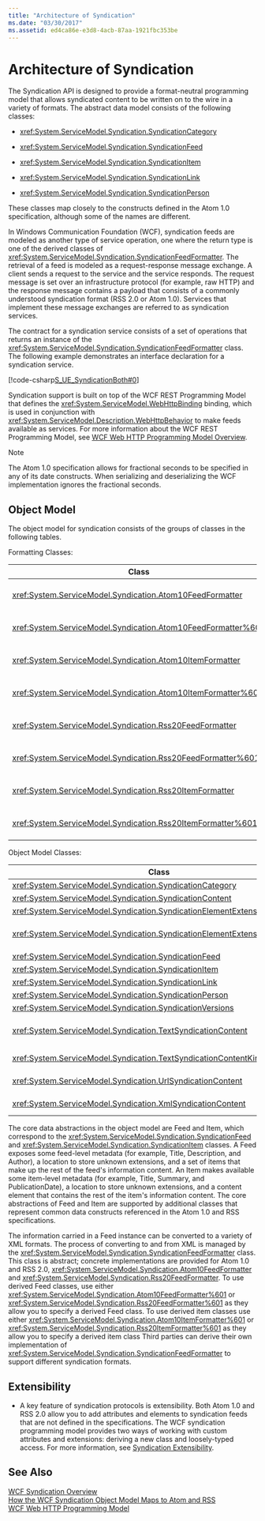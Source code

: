 ```yaml
---
title: "Architecture of Syndication"
ms.date: "03/30/2017"
ms.assetid: ed4ca86e-e3d8-4acb-87aa-1921fbc353be
---
```

# Architecture of Syndication
The Syndication API is designed to provide a format-neutral programming model that allows syndicated content to be written on to the wire in a variety of formats. The abstract data model consists of the following classes:  

- <xref:System.ServiceModel.Syndication.SyndicationCategory>  

- <xref:System.ServiceModel.Syndication.SyndicationFeed>  

- <xref:System.ServiceModel.Syndication.SyndicationItem>  

- <xref:System.ServiceModel.Syndication.SyndicationLink>  

- <xref:System.ServiceModel.Syndication.SyndicationPerson>  

 These classes map closely to the constructs defined in the Atom 1.0 specification, although some of the names are different.  

 In Windows Communication Foundation (WCF), syndication feeds are modeled as another type of service operation, one where the return type is one of the derived classes of <xref:System.ServiceModel.Syndication.SyndicationFeedFormatter>. The retrieval of a feed is modeled as a request-response message exchange. A client sends a request to the service and the service responds. The request message is set over an infrastructure protocol (for example, raw HTTP) and the response message contains a payload that consists of a commonly understood syndication format (RSS 2.0 or Atom 1.0). Services that implement these message exchanges are referred to as syndication services.  

 The contract for a syndication service consists of a set of operations that returns an instance of the <xref:System.ServiceModel.Syndication.SyndicationFeedFormatter> class. The following example demonstrates an interface declaration for a syndication service.  

 [!code-csharp[S_UE_SyndicationBoth#0](../../../../samples/snippets/csharp/VS_Snippets_CFX/s_ue_syndicationboth/cs/service.cs#0)]  

 Syndication support is built on top of the WCF REST Programming Model that defines the <xref:System.ServiceModel.WebHttpBinding> binding, which is used in conjunction with <xref:System.ServiceModel.Description.WebHttpBehavior> to make feeds available as services. For more information about the WCF REST Programming Model, see [WCF Web HTTP Programming Model Overview](../../../../docs/framework/wcf/feature-details/wcf-web-http-programming-model-overview.md).  

> [!NOTE]
>  The Atom 1.0 specification allows for fractional seconds to be specified in any of its date constructs. When serializing and deserializing the WCF implementation ignores the fractional seconds.  

## Object Model  
 The object model for syndication consists of the groups of classes in the following tables.  

 Formatting Classes:  


|Class|Description|  
|-----------|-----------------|  
|<xref:System.ServiceModel.Syndication.Atom10FeedFormatter>|A class that serializes a <xref:System.ServiceModel.Syndication.SyndicationFeed> instance to Atom 1.0 format.|  
|<xref:System.ServiceModel.Syndication.Atom10FeedFormatter%601>|A class that serializes <xref:System.ServiceModel.Syndication.SyndicationFeed> derived classes to Atom 1.0 format.|  
|<xref:System.ServiceModel.Syndication.Atom10ItemFormatter>|A class that serializes a <xref:System.ServiceModel.Syndication.SyndicationItem> instance to Atom 1.0 format.|  
|<xref:System.ServiceModel.Syndication.Atom10ItemFormatter%601>|A class that serializes <xref:System.ServiceModel.Syndication.SyndicationItem> derived classes to Atom 1.0 format.|  
|<xref:System.ServiceModel.Syndication.Rss20FeedFormatter>|A class that serializes a <xref:System.ServiceModel.Syndication.SyndicationFeed> instance to RSS 2.0 format.|  
|<xref:System.ServiceModel.Syndication.Rss20FeedFormatter%601>|A class that serializes <xref:System.ServiceModel.Syndication.SyndicationFeed> derived classes to RSS 2.0 format.|  
|<xref:System.ServiceModel.Syndication.Rss20ItemFormatter>|A class that serializes a <xref:System.ServiceModel.Syndication.SyndicationItem> instance to RSS 2.0 format.|  
|<xref:System.ServiceModel.Syndication.Rss20ItemFormatter%601>|A class that serializes <xref:System.ServiceModel.Syndication.SyndicationItem> derived classes to RSS 2.0 format.|  

 Object Model Classes:  


|Class|Description|  
|-----------|-----------------|  
|<xref:System.ServiceModel.Syndication.SyndicationCategory>|A class that represents the category of a syndication feed.|  
|<xref:System.ServiceModel.Syndication.SyndicationContent>|A base class that represents syndication content.|  
|<xref:System.ServiceModel.Syndication.SyndicationElementExtension>|A class that represents a syndication element extension.|  
|<xref:System.ServiceModel.Syndication.SyndicationElementExtensionCollection>|A collection of <xref:System.ServiceModel.Syndication.SyndicationElementExtension> objects.|  
|<xref:System.ServiceModel.Syndication.SyndicationFeed>|A class that represents a top-level feed object.|  
|<xref:System.ServiceModel.Syndication.SyndicationItem>|A class that represents a feed item.|  
|<xref:System.ServiceModel.Syndication.SyndicationLink>|A class that represents a link within a syndication feed or item.|  
|<xref:System.ServiceModel.Syndication.SyndicationPerson>|A class that represents an Atom Person construct.|  
|<xref:System.ServiceModel.Syndication.SyndicationVersions>|A class that represents the supported syndication protocol versions.|  
|<xref:System.ServiceModel.Syndication.TextSyndicationContent>|A class that represents any <xref:System.ServiceModel.Syndication.SyndicationItem> content to be displayed to an end user.|  
|<xref:System.ServiceModel.Syndication.TextSyndicationContentKind>|An enumeration that represents the different types of text syndication content supported.|  
|<xref:System.ServiceModel.Syndication.UrlSyndicationContent>|A class that represents syndication content that consists of a URL to another resource.|  
|<xref:System.ServiceModel.Syndication.XmlSyndicationContent>|A class that represents syndication content that is not to be displayed in a browser.|  

 The core data abstractions in the object model are Feed and Item, which correspond to the <xref:System.ServiceModel.Syndication.SyndicationFeed> and <xref:System.ServiceModel.Syndication.SyndicationItem> classes. A Feed exposes some feed-level metadata (for example, Title, Description, and Author), a location to store unknown extensions, and a set of items that make up the rest of the feed's information content. An Item makes available some item-level metadata (for example, Title, Summary, and PublicationDate), a location to store unknown extensions, and a content element that contains the rest of the item's information content. The core abstractions of Feed and Item are supported by additional classes that represent common data constructs referenced in the Atom 1.0 and RSS specifications.  

 The information carried in a Feed instance can be converted to a variety of XML formats. The process of converting to and from XML is managed by the <xref:System.ServiceModel.Syndication.SyndicationFeedFormatter> class. This class is abstract; concrete implementations are provided for Atom 1.0 and RSS 2.0, <xref:System.ServiceModel.Syndication.Atom10FeedFormatter> and <xref:System.ServiceModel.Syndication.Rss20FeedFormatter>. To use derived Feed classes, use either <xref:System.ServiceModel.Syndication.Atom10FeedFormatter%601> or <xref:System.ServiceModel.Syndication.Rss20FeedFormatter%601> as they allow you to specify a derived Feed class. To use derived item classes use either <xref:System.ServiceModel.Syndication.Atom10ItemFormatter%601> or <xref:System.ServiceModel.Syndication.Rss20ItemFormatter%601> as they allow you to specify a derived item class Third parties can derive their own implementation of <xref:System.ServiceModel.Syndication.SyndicationFeedFormatter> to support different syndication formats.  

## Extensibility  

- A key feature of syndication protocols is extensibility. Both Atom 1.0 and RSS 2.0 allow you to add attributes and elements to syndication feeds that are not defined in the specifications. The WCF syndication programming model provides two ways of working with custom attributes and extensions: deriving a new class and loosely-typed access. For more information, see [Syndication Extensibility](../../../../docs/framework/wcf/feature-details/syndication-extensibility.md).  

## See Also  
 [WCF Syndication Overview](../../../../docs/framework/wcf/feature-details/wcf-syndication-overview.md)  
 [How the WCF Syndication Object Model Maps to Atom and RSS](../../../../docs/framework/wcf/feature-details/how-the-wcf-syndication-object-model-maps-to-atom-and-rss.md)  
 [WCF Web HTTP Programming Model](../../../../docs/framework/wcf/feature-details/wcf-web-http-programming-model.md)
